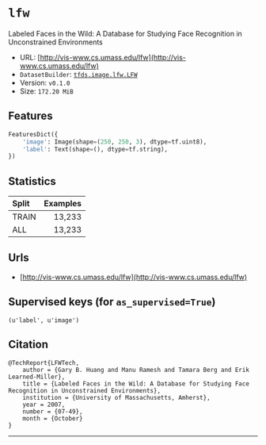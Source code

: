 <div itemscope itemtype="http://schema.org/Dataset">
  <div itemscope itemprop="includedInDataCatalog" itemtype="http://schema.org/DataCatalog">
    <meta itemprop="name" content="TensorFlow Datasets" />
  </div>
  <meta itemprop="name" content="lfw" />
  <meta itemprop="description" content="Labeled Faces in the Wild:
        A Database for Studying Face Recognition in
        Unconstrained Environments" />
  <meta itemprop="url" content="https://www.tensorflow.org/datasets/catalog/lfw" />
  <meta itemprop="sameAs" content="http://vis-www.cs.umass.edu/lfw" />
</div>

# `lfw`

Labeled Faces in the Wild: A Database for Studying Face Recognition in
Unconstrained Environments

*   URL: [http://vis-www.cs.umass.edu/lfw](http://vis-www.cs.umass.edu/lfw)
*   `DatasetBuilder`:
    [`tfds.image.lfw.LFW`](https://github.com/tensorflow/datasets/tree/master/tensorflow_datasets/image/lfw.py)
*   Version: `v0.1.0`
*   Size: `172.20 MiB`

## Features
```python
FeaturesDict({
    'image': Image(shape=(250, 250, 3), dtype=tf.uint8),
    'label': Text(shape=(), dtype=tf.string),
})
```

## Statistics

Split | Examples
:---- | -------:
TRAIN | 13,233
ALL   | 13,233

## Urls

*   [http://vis-www.cs.umass.edu/lfw](http://vis-www.cs.umass.edu/lfw)

## Supervised keys (for `as_supervised=True`)
`(u'label', u'image')`

## Citation
```
@TechReport{LFWTech,
    author = {Gary B. Huang and Manu Ramesh and Tamara Berg and Erik Learned-Miller},
    title = {Labeled Faces in the Wild: A Database for Studying Face Recognition in Unconstrained Environments},
    institution = {University of Massachusetts, Amherst},
    year = 2007,
    number = {07-49},
    month = {October}
}
```

--------------------------------------------------------------------------------
